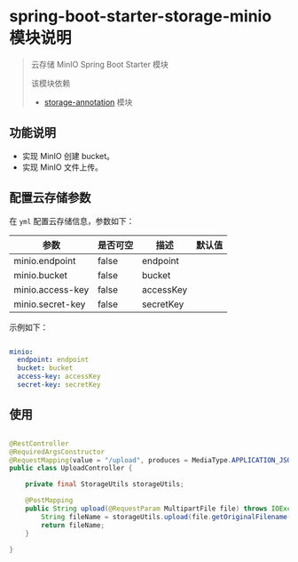 # spring-boot-starter-storage-minio 模块说明

> 云存储 MinIO Spring Boot Starter 模块
>
> 该模块依赖 
> * [storage-annotation](../storage-annotation/README.md) 模块

## 功能说明

* 实现 MinIO 创建 bucket。
* 实现 MinIO 文件上传。

## 配置云存储参数

在 `yml` 配置云存储信息，参数如下：

|参数|是否可空|描述|默认值|
|---|---|---|---|
|minio.endpoint|false|endpoint||
|minio.bucket|false|bucket||
|minio.access-key|false|accessKey||
|minio.secret-key|false|secretKey||

示例如下：

```yml

minio:
  endpoint: endpoint
  bucket: bucket
  access-key: accessKey
  secret-key: secretKey

```

## 使用

```java

@RestController
@RequiredArgsConstructor
@RequestMapping(value = "/upload", produces = MediaType.APPLICATION_JSON_VALUE)
public class UploadController {

    private final StorageUtils storageUtils;

    @PostMapping
    public String upload(@RequestParam MultipartFile file) throws IOException {
        String fileName = storageUtils.upload(file.getOriginalFilename(), file.getContentType(), file.getInputStream());
        return fileName;
    }

}

```